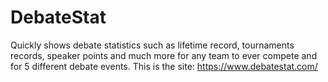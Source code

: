 # DebateStat
Quickly shows debate statistics such as lifetime record, tournaments records, speaker points and much more for any team to ever compete and for 5 different debate events.
This is the site: https://www.debatestat.com/ 
